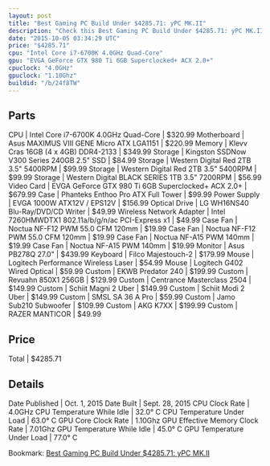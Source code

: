 ```yaml
---
layout: post
title: "Best Gaming PC Build Under $4285.71: yPC MK.II"
description: "Check this Best Gaming PC Build Under $4285.71: yPC MK.II. CPU: Intel Core i7-6700K 4.0GHz Quad-Core, Motherboard: Asus MAXIMUS VIII GENE Micro ATX LGA1151, Memory: Klevv "
date: "2015-10-05 03:34:29 UTC"
price: "$4285.71"
cpu: "Intel Core i7-6700K 4.0GHz Quad-Core"
gpu: "EVGA GeForce GTX 980 Ti 6GB Superclocked+ ACX 2.0+"
cpuclock: "4.0GHz"
gpuclock: "1.10Ghz"
buildid: "/b/24f8TW"
---
```


## Parts

CPU | Intel Core i7-6700K 4.0GHz Quad-Core | $320.99
Motherboard | Asus MAXIMUS VIII GENE Micro ATX LGA1151 | $220.99
Memory | Klevv Cras 16GB (4 x 4GB) DDR4-2133 | $349.99
Storage | Kingston SSDNow V300 Series 240GB 2.5" SSD | $84.99
Storage | Western Digital Red 2TB 3.5" 5400RPM | $99.99
Storage | Western Digital Red 2TB 3.5" 5400RPM | $99.99
Storage | Western Digital BLACK SERIES 1TB 3.5" 7200RPM | $56.99
Video Card | EVGA GeForce GTX 980 Ti 6GB Superclocked+ ACX 2.0+ | $679.99
Case | Phanteks Enthoo Pro ATX Full Tower | $99.99
Power Supply | EVGA 1000W ATX12V / EPS12V | $156.99
Optical Drive | LG WH16NS40 Blu-Ray/DVD/CD Writer | $49.99
Wireless Network Adapter | Intel 7260HMWDTX1 802.11a/b/g/n/ac PCI-Express x1 | $49.99
Case Fan | Noctua NF-F12 PWM 55.0 CFM 120mm | $19.99
Case Fan | Noctua NF-F12 PWM 55.0 CFM 120mm | $19.99
Case Fan | Noctua NF-A15 PWM 140mm | $19.99
Case Fan | Noctua NF-A15 PWM 140mm | $19.99
Monitor | Asus PB278Q 27.0" | $439.99
Keyboard | Filco Majestouch-2 | $179.99
Mouse | Logitech Performance Wireless Laser | $54.99
Mouse | Logitech G402 Wired Optical | $59.99
Custom | EKWB Predator 240 | $199.99
Custom | Revuahn 850X1 256GB | $129.99
Custom | Centrance Masterclass 2504 | $149.99
Custom | Schiit Magni 2 Uber | $149.99
Custom | Schiit Modi 2 Uber | $149.99
Custom | SMSL SA 36 A Pro | $59.99
Custom | Jamo Sub210 Subwoofer | $109.99
Custom | AKG K7XX | $199.99
Custom | RAZER MANTICOR | $49.99

## Price

Total | $4285.71

## Details

Date Published | Oct. 1, 2015
Date Built | Sept. 28, 2015
CPU Clock Rate | 4.0GHz
CPU Temperature While Idle | 32.0° C
CPU Temperature Under Load | 63.0° C
GPU Core Clock Rate | 1.10Ghz
GPU Effective Memory Clock Rate | 7.01Ghz
GPU Temperature While Idle | 45.0° C
GPU Temperature Under Load | 77.0° C

Bookmark: [Best Gaming PC Build Under $4285.71: yPC MK.II](http://pcbuilders.github.io/2015/10/05/best-gaming-pc-build-under-4285-dollars-dot-71-ypc-mk-dot-ii/)
